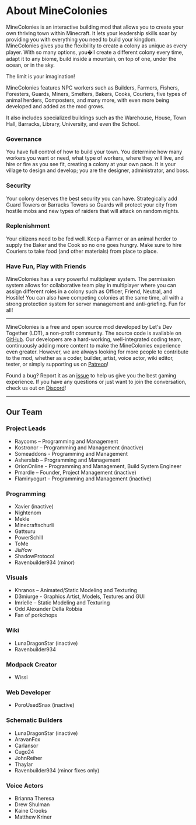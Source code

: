 
# About MineColonies 
MineColonies is an interactive building mod that allows you to create your own thriving town within Minecraft. It lets your leadership skills soar by providing you with everything you need to build your kingdom. MineColonies gives you the flexibility to create a colony as unique as every player. With so many options, you�ll create a different colony every time, adapt it to any biome, build inside a mountain, on top of one, under the ocean, or in the sky.

The limit is your imagination!

MineColonies features NPC workers such as Builders, Farmers, Fishers, Foresters, Guards, Miners, Smelters, Bakers, Cooks, Couriers, five types of animal herders, Composters, and many more, with even more being developed and added as the mod grows.

It also includes specialized buildings such as the Warehouse, House, Town Hall, Barracks, Library, University, and even the School.

### Governance
You have full control of how to build your town. You determine how many workers you want or need, what type of workers, where they will live, and hire or fire as you see fit, creating a colony at your own pace. It is your village to design and develop; you are the designer, administrator, and boss.

### Security
Your colony deserves the best security you can have. Strategically add Guard Towers or Barracks Towers so Guards will protect your city from hostile mobs and new types of raiders that will attack on random nights.

### Replenishment
Your citizens need to be fed well. Keep a Farmer or an animal herder to supply the Baker and the Cook so no one goes hungry. Make sure to hire Couriers to take food (and other materials) from place to place.

### Have Fun, Play with Friends
MineColonies has a very powerful multiplayer system. The permission system allows for collaborative team play in multiplayer where you can assign different roles in a colony such as Officer, Friend, Neutral, and Hostile! You can also have competing colonies at the same time, all with a strong protection system for server management and anti-griefing. Fun for all!
___
MineColonies is a free and open source mod developed by Let's Dev Together (LDT), a non-profit community. The source code is available on [GitHub](https://github.com/ldtteam/minecolonies). Our developers are a hard-working, well-integrated coding team, continuously adding more content to make the MineColonies experience even greater. However, we are always looking for more people to contribute to the mod, whether as a coder, builder, artist, voice actor, wiki editor, tester, or simply supporting us on [Patreon](https://https://www.patreon.com/minecolonies)!

Found a bug? Report it as an [issue](https://https://github.com/ldtteam/minecolonies/issues/new/choose) to help us give you the best gaming experience. If you have any questions or just want to join the conversation, check us out on [Discord](https://discord.minecolonies.com)!
___

## Our Team

### Project Leads
* Raycoms – Programming and Management
* Kostronor – Programming and Management (inactive)
* Someaddons - Programming and Management
* Asherslab – Programming and Management
* OrionOnline - Programming and Management, Build System Engineer 
* Pmardle – Founder, Project Management (inactive)
* Flaminyogurt – Programming and Management (inactive)

### Programming 
* Xavier (inactive)
* Nightenom
* Mekle
* Minecraftschurli
* Gattsuru
* PowerSchill
* ToMe
* JiaYow
* ShadowProtocol
* Ravenbuilder934 (minor)

### Visuals
* Khranos – Animated/Static Modeling and Texturing 
* D3miurge - Graphics Artist, Models, Textures and GUI 
* Imrielle – Static Modeling and Texturing
* Odd Alexander Della Robbia
* Fan of porkchops

### Wiki
* LunaDragonStar (inactive)
* Ravenbuilder934

### Modpack Creator 
* Wissi

### Web Developer
* PoroUsedSnax (inactive)

### Schematic Builders
* LunaDragonStar (inactive)
* AravanFox
* Carlansor
* Cugo24
* JohnReiher
* Thaylar
* Ravenbuilder934 (minor fixes only)

### Voice Actors
* Brianna Theresa
* Drew Shulman 
* Kaine Crooks 
* Matthew Kriner
